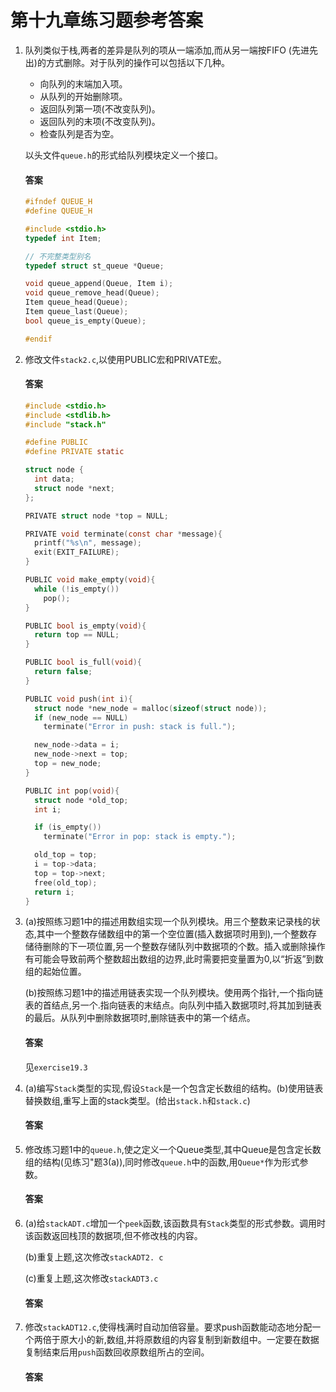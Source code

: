 #    第十九章练习题参考答案



1. 队列类似于栈,两者的差异是队列的项从一端添加,而从另一端按FIFO (先进先出)的方式删除。对于队列的操作可以包括以下几种。

   - 向队列的末端加入项。
   - 从队列的开始删除项。
   - 返回队列第一项(不改变队列)。
   - 返回队列的末项(不改变队列)。
   - 检查队列是否为空。

   以头文件`queue.h`的形式给队列模块定义一个接口。

   #### 答案

   ```c
   #ifndef QUEUE_H
   #define QUEUE_H
   
   #include <stdio.h>
   typedef int Item;
   
   // 不完整类型别名
   typedef struct st_queue *Queue;
   
   void queue_append(Queue, Item i);
   void queue_remove_head(Queue);
   Item queue_head(Queue);
   Item queue_last(Queue);
   bool queue_is_empty(Queue);
   
   #endif
   ```

   

2. 修改文件`stack2.c`,以使用PUBLIC宏和PRIVATE宏。

   #### 答案

   ```c
   #include <stdio.h>
   #include <stdlib.h>
   #include "stack.h"
   
   #define PUBLIC
   #define PRIVATE static
   
   struct node {
     int data;
     struct node *next;
   };
   
   PRIVATE struct node *top = NULL;
   
   PRIVATE void terminate(const char *message){
     printf("%s\n", message);
     exit(EXIT_FAILURE);
   }
   
   PUBLIC void make_empty(void){
     while (!is_empty())
       pop();
   }
   
   PUBLIC bool is_empty(void){
     return top == NULL;
   }
   
   PUBLIC bool is_full(void){
     return false;
   }
   
   PUBLIC void push(int i){
     struct node *new_node = malloc(sizeof(struct node));
     if (new_node == NULL)
       terminate("Error in push: stack is full.");
   
     new_node->data = i;
     new_node->next = top;
     top = new_node;
   }
   
   PUBLIC int pop(void){
     struct node *old_top;
     int i;
   
     if (is_empty())
       terminate("Error in pop: stack is empty.");
   
     old_top = top;
     i = top->data;
     top = top->next;
     free(old_top);
     return i;
   }
   ```

   

3. (a)按照练习题1中的描述用数组实现一个队列模块。用三个整数来记录栈的状态,其中一个整数存储数组中的第一个空位置(插入数据项时用到),一个整数存储待删除的下一项位置,另一个整数存储队列中数据项的个数。插入或删除操作有可能会导致前两个整数超出数组的边界,此时需要把变量置为0,以“折返”到数组的起始位置。

   (b)按照练习题1中的描述用链表实现一个队列模块。使用两个指针,一个指向链表的首结点,另一个.指向链表的末结点。向队列中插入数据项时,将其加到链表的最后。从队列中删除数据项时,删除链表中的第一个结点。

   #### 答案

   见`exercise19.3`

   

4. (a)编写`Stack`类型的实现,假设`Stack`是一个包含定长数组的结构。(b)使用链表替换数组,重写上面的stack类型。(给出`stack.h`和`stack.c`)

   #### 答案

   

5. 修改练习题1中的`queue.h`,使之定义一个Queue类型,其中Queue是包含定长数组的结构(见练习"题3(a)),同时修改`queue.h`中的函数,用`Queue*`作为形式参数。

   #### 答案

   

6. (a)给`stackADT.c`增加一个`peek`函数,该函数具有`Stack`类型的形式参数。调用时该函数返回栈顶的数据项,但不修改栈的内容。

   (b)重复上题,这次修改`stackADT2. c`

   (c)重复上题,这次修改`stackADT3.c`

   #### 答案

   

7. 修改`stackADT12.c`,使得栈满时自动加倍容量。要求push函数能动态地分配一个两倍于原大小的新,数组,并将原数组的内容复制到新数组中。一定要在数据复制结束后用`push`函数回收原数组所占的空间。

   #### 答案

